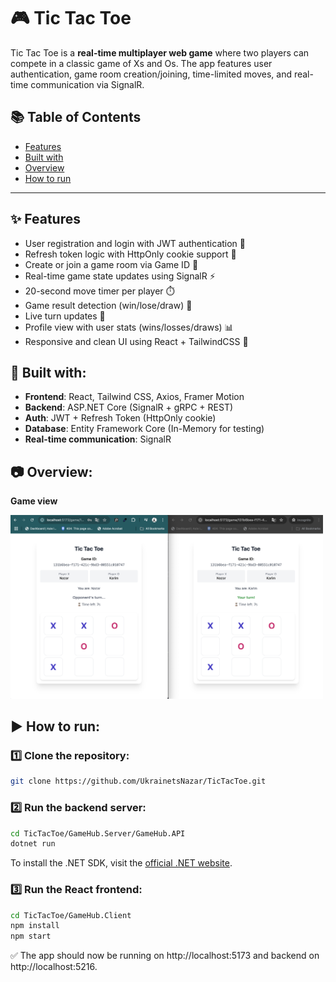 # 🎮 Tic Tac Toe

Tic Tac Toe is a **real-time multiplayer web game** where two players can compete in a classic game of Xs and Os.
The app features user authentication, game room creation/joining, time-limited moves, and real-time communication via SignalR.

## 📚 Table of Contents

- [Features](#-features)
- [Built with](#-built-with)
- [Overview](#-overview)
- [How to run](#%EF%B8%8F-how-to-run)

---

## ✨ Features

- User registration and login with JWT authentication 🔐
- Refresh token logic with HttpOnly cookie support 🍪
- Create or join a game room via Game ID 🎲
- Real-time game state updates using SignalR ⚡
- 20-second move timer per player ⏱️
- Game result detection (win/lose/draw) 🎯
- Live turn updates 💬
- Profile view with user stats (wins/losses/draws) 📊
- Responsive and clean UI using React + TailwindCSS 🧩

## 🧰 Built with:

- **Frontend**: React, Tailwind CSS, Axios, Framer Motion
- **Backend**: ASP.NET Core (SignalR + gRPC + REST)
- **Auth**: JWT + Refresh Token (HttpOnly cookie)
- **Database**: Entity Framework Core (In-Memory for testing)
- **Real-time communication**: SignalR

## 📷 Overview:

**Game view**

<img src="GameHub.Client/src/assets/Screenshot 2025-07-15 at 17.43.35.png" width="500" />

## ▶️ How to run:

### 1️⃣ Clone the repository:
```bash
git clone https://github.com/UkrainetsNazar/TicTacToe.git
```

### 2️⃣ Run the backend server:
```bash
cd TicTacToe/GameHub.Server/GameHub.API
dotnet run
```
To install the .NET SDK, visit the [official .NET website](https://dotnet.microsoft.com/en-us/download).

### 3️⃣ Run the React frontend:
```bash
cd TicTacToe/GameHub.Client
npm install
npm start
```

✅ The app should now be running on http://localhost:5173 and backend on http://localhost:5216.
